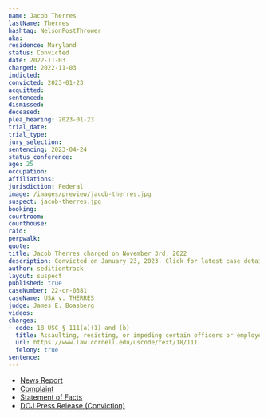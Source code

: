 ```yaml
---
name: Jacob Therres
lastName: Therres
hashtag: NelsonPostThrower
aka:
residence: Maryland
status: Convicted
date: 2022-11-03
charged: 2022-11-03
indicted:
convicted: 2023-01-23
acquitted:
sentenced:
dismissed:
deceased:
plea_hearing: 2023-01-23
trial_date:
trial_type:
jury_selection:
sentencing: 2023-04-24
status_conference:
age: 25
occupation:
affiliations:
jurisdiction: Federal
image: /images/preview/jacob-therres.jpg
suspect: jacob-therres.jpg
booking:
courtroom:
courthouse:
raid:
perpwalk:
quote:
title: Jacob Therres charged on November 3rd, 2022
description: Convicted on January 23, 2023. Click for latest case details.
author: seditiontrack
layout: suspect
published: true
caseNumber: 22-cr-0381
caseName: USA v. THERRES
judge: James E. Boasberg
videos:
charges:
- code: 18 USC § 111(a)(1) and (b)
  title: Assaulting, resisting, or impeding certain officers or employees (using a deadly or dangerous weapon)
  url: https://www.law.cornell.edu/uscode/text/18/111
  felony: true
sentence:
---
```

- [News Report](https://www.thebaltimorebanner.com/community/criminal-justice/fallston-father-and-stepson-charged-with-assaulting-police-during-jan-6-insurrection-TFFWXKARWJEBVDKQ6N5H7CTABI/?tag1=twitter&tag2=socialnewsdesk)
- [Complaint](https://www.justice.gov/usao-dc/case-multi-defendant/file/1552271/download)
- [Statement of Facts](https://www.justice.gov/usao-dc/case-multi-defendant/file/1552276/download)
- [DOJ Press Release (Conviction)](https://www.justice.gov/usao-dc/pr/maryland-man-pleads-guilty-felony-charge-actions-during-jan-6-capitol-breach-1)
